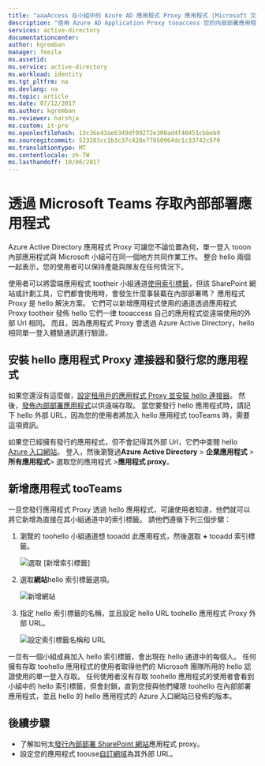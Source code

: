 ```yaml
---
title: "aaaAccess 在小組中的 Azure AD 應用程式 Proxy 應用程式 |Microsoft 文件"
description: "使用 Azure AD Application Proxy tooaccess 您的內部部署應用程式，透過 Microsoft 團隊。"
services: active-directory
documentationcenter: 
author: kgremban
manager: femila
ms.assetid: 
ms.service: active-directory
ms.workload: identity
ms.tgt_pltfrm: na
ms.devlang: na
ms.topic: article
ms.date: 07/12/2017
ms.author: kgremban
ms.reviewer: harshja
ms.custom: it-pro
ms.openlocfilehash: 13c36e43ae6349df09272e308ad4f40451cbbeb9
ms.sourcegitcommit: 523283cc1b3c37c428e77850964dc1c33742c5f0
ms.translationtype: MT
ms.contentlocale: zh-TW
ms.lasthandoff: 10/06/2017
---
```

# <a name="access-your-on-premises-applications-through-microsoft-teams"></a>透過 Microsoft Teams 存取內部部署應用程式

Azure Active Directory 應用程式 Proxy 可讓您不論位置為何，單一登入 tooon 內部應用程式與 Microsoft 小組可在同一個地方共同作業工作。 整合 hello 兩個一起表示，您的使用者可以保持產能與隊友在任何情況下。 

使用者可以將雲端應用程式 tootheir 小組通道[使用索引標籤](https://support.office.com/article/Video-Using-Tabs-7350a03e-017a-4a00-a6ae-1c9fe8c497b3?ui=en-US&rs=en-US&ad=US)，但該 SharePoint 網站或計劃工具，它們都會使用時，會發生什麼事裝載在內部部署嗎？ 應用程式 Proxy 是 hello 解決方案。 它們可以新增應用程式使用的通道透過應用程式 Proxy tootheir 發佈 hello 它們一律 tooaccess 自己的應用程式從遠端使用的外部 Url 相同。 而且，因為應用程式 Proxy 會透過 Azure Active Directory，hello 相同單一登入體驗通訊進行驗證。


## <a name="install-hello-application-proxy-connector-and-publish-your-app"></a>安裝 hello 應用程式 Proxy 連接器和發行您的應用程式

如果您還沒有這麼做，[設定租用戶的應用程式 Proxy 並安裝 hello 連接器](active-directory-application-proxy-enable.md)。 然後，[發佈內部部署應用程式](application-proxy-publish-azure-portal.md)以供遠端存取。 當您要發行 hello 應用程式時，請記下 hello 外部 URL，因為您的使用者將加入 hello 應用程式 tooTeams 時，需要這項資訊。

如果您已經擁有發行的應用程式，但不會記得其外部 Url，它們中查閱 hello [Azure 入口網站](https://portal.azure.com)。 登入，然後瀏覽過**Azure Active Directory** > **企業應用程式** > **所有應用程式**> 選取您的應用程式 >**應用程式 proxy**。

## <a name="add-your-app-tooteams"></a>新增應用程式 tooTeams

一旦您發行應用程式 Proxy 透過 hello 應用程式，可讓使用者知道，他們就可以將它新增為直接在其小組通道中的索引標籤。 請他們遵循下列三個步驟：

1. 瀏覽的 toohello 小組通道想 tooadd 此應用程式，然後選取 **+**  tooadd 索引標籤。

   ![選取 [新增索引標籤]](./media/application-proxy-teams/add-tab.png)

2. 選取**網站**hello 索引標籤選項。

   ![新增網站](./media/application-proxy-teams/website.png)

3. 指定 hello 索引標籤的名稱，並且設定 hello URL toohello 應用程式 Proxy 外部 URL。 

   ![設定索引標籤名稱和 URL](./media/application-proxy-teams/tab-name-url.png)

一旦有一個小組成員加入 hello 索引標籤，會出現在 hello 通道中的每個人。 任何擁有存取 toohello 應用程式的使用者取得他們的 Microsoft 團隊所用的 hello 認證使用的單一登入存取。 任何使用者沒有存取 toohello 應用程式的使用者會看到小組中的 hello 索引標籤，但會封鎖，直到您授與他們權限 toohello 在內部部署應用程式，並且 hello 的 hello 應用程式的 Azure 入口網站已發佈的版本。 

## <a name="next-steps"></a>後續步驟

- 了解如何太[發行內部部署 SharePoint 網站](application-proxy-enable-remote-access-sharepoint.md)應用程式 proxy。
- 設定您的應用程式 toouse[自訂網域](active-directory-application-proxy-custom-domains.md)為其外部 URL。 
